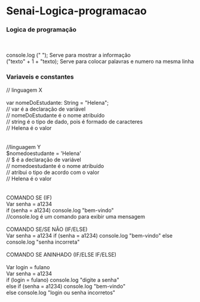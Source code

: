 # Senai-Logica-programacao

<h3> Logica de programação </h3>
<br> <br>
console.log (" "); Serve para mostrar a informação
           <br>
("texto" + 1 + "texto); Serve para colocar palavras e numero na mesma linha
<br>
<h3> Variaveis e constantes </h3>
// linguagem X
<br> <br>
var nomeDoEstudante: String = "Helena";
<br>
// var é a declaração de variável
<br>
// nomeDoEstudante é o nome atribuído
<br>
// string é o tipo de dado, pois é formado de caracteres
<br>
// Helena é o valor
<br> <br> <br>
//linguagem Y
<br>
$nomedoestudante = 'Helena'
<br>
// $ é a declaração de variável
<br>
// nomedoestudante é o nome atribuído
<br>
// atribui o tipo de acordo com o valor
<br>
// Helena é o valor
<br>
<br>
<br>
COMANDO SE (IF)
<br>
Var senha = a1234 <br>
if (senha = a1234) console.log "bem-vindo" <br>
//console.log é um comando para exibir uma mensagem <br> <br>
COMANDO SE/SE NÃO (IF/ELSE) <br>
Var senha = a1234
if (senha = a1234) console.log "bem-vindo"
else console.log "senha incorreta"<br> <br>
COMANDO SE ANINHADO (IF/ELSE IF/ELSE)
<br> <Br>
Var login = fulano <Br>
Var senha = a1234 <br>
if (login = fulano) console.log "digite a senha" <br>
else if (senha = a1234) console.log "bem-vindo" <br>
else console.log "login ou senha incorretos"<br> <br>
           
           
